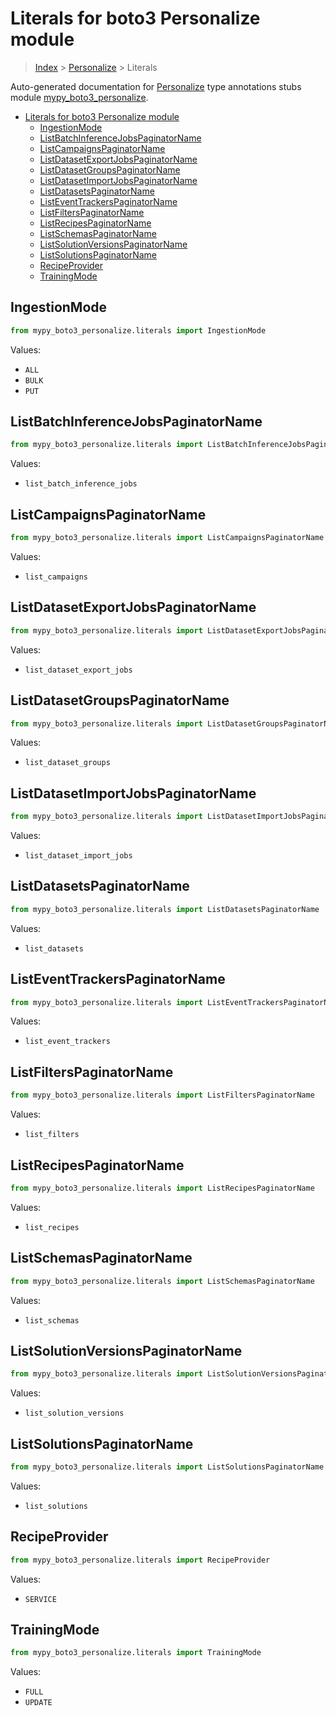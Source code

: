 # Literals for boto3 Personalize module

> [Index](../README.md) > [Personalize](./README.md) > Literals

Auto-generated documentation for [Personalize](https://boto3.amazonaws.com/v1/documentation/api/latest/reference/services/personalize.html#Personalize)
type annotations stubs module [mypy_boto3_personalize](https://pypi.org/project/mypy-boto3-personalize/).

- [Literals for boto3 Personalize module](#literals-for-boto3-personalize-module)
  - [IngestionMode](#ingestionmode)
  - [ListBatchInferenceJobsPaginatorName](#listbatchinferencejobspaginatorname)
  - [ListCampaignsPaginatorName](#listcampaignspaginatorname)
  - [ListDatasetExportJobsPaginatorName](#listdatasetexportjobspaginatorname)
  - [ListDatasetGroupsPaginatorName](#listdatasetgroupspaginatorname)
  - [ListDatasetImportJobsPaginatorName](#listdatasetimportjobspaginatorname)
  - [ListDatasetsPaginatorName](#listdatasetspaginatorname)
  - [ListEventTrackersPaginatorName](#listeventtrackerspaginatorname)
  - [ListFiltersPaginatorName](#listfilterspaginatorname)
  - [ListRecipesPaginatorName](#listrecipespaginatorname)
  - [ListSchemasPaginatorName](#listschemaspaginatorname)
  - [ListSolutionVersionsPaginatorName](#listsolutionversionspaginatorname)
  - [ListSolutionsPaginatorName](#listsolutionspaginatorname)
  - [RecipeProvider](#recipeprovider)
  - [TrainingMode](#trainingmode)

## IngestionMode

```python
from mypy_boto3_personalize.literals import IngestionMode
```

Values:

- `ALL`
- `BULK`
- `PUT`

## ListBatchInferenceJobsPaginatorName

```python
from mypy_boto3_personalize.literals import ListBatchInferenceJobsPaginatorName
```

Values:

- `list_batch_inference_jobs`

## ListCampaignsPaginatorName

```python
from mypy_boto3_personalize.literals import ListCampaignsPaginatorName
```

Values:

- `list_campaigns`

## ListDatasetExportJobsPaginatorName

```python
from mypy_boto3_personalize.literals import ListDatasetExportJobsPaginatorName
```

Values:

- `list_dataset_export_jobs`

## ListDatasetGroupsPaginatorName

```python
from mypy_boto3_personalize.literals import ListDatasetGroupsPaginatorName
```

Values:

- `list_dataset_groups`

## ListDatasetImportJobsPaginatorName

```python
from mypy_boto3_personalize.literals import ListDatasetImportJobsPaginatorName
```

Values:

- `list_dataset_import_jobs`

## ListDatasetsPaginatorName

```python
from mypy_boto3_personalize.literals import ListDatasetsPaginatorName
```

Values:

- `list_datasets`

## ListEventTrackersPaginatorName

```python
from mypy_boto3_personalize.literals import ListEventTrackersPaginatorName
```

Values:

- `list_event_trackers`

## ListFiltersPaginatorName

```python
from mypy_boto3_personalize.literals import ListFiltersPaginatorName
```

Values:

- `list_filters`

## ListRecipesPaginatorName

```python
from mypy_boto3_personalize.literals import ListRecipesPaginatorName
```

Values:

- `list_recipes`

## ListSchemasPaginatorName

```python
from mypy_boto3_personalize.literals import ListSchemasPaginatorName
```

Values:

- `list_schemas`

## ListSolutionVersionsPaginatorName

```python
from mypy_boto3_personalize.literals import ListSolutionVersionsPaginatorName
```

Values:

- `list_solution_versions`

## ListSolutionsPaginatorName

```python
from mypy_boto3_personalize.literals import ListSolutionsPaginatorName
```

Values:

- `list_solutions`

## RecipeProvider

```python
from mypy_boto3_personalize.literals import RecipeProvider
```

Values:

- `SERVICE`

## TrainingMode

```python
from mypy_boto3_personalize.literals import TrainingMode
```

Values:

- `FULL`
- `UPDATE`
